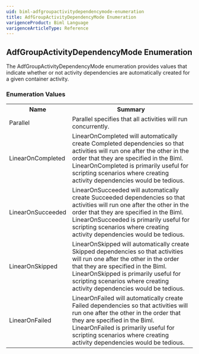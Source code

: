 ```yaml
---
uid: biml-adfgroupactivitydependencymode-enumeration
title: AdfGroupActivityDependencyMode Enumeration
varigenceProduct: Biml Language
varigenceArticleType: Reference
---
```


## AdfGroupActivityDependencyMode Enumeration<div class="LanguageSummary"><div class ="SummaryItem">The AdfGroupActivityDependencyMode enumeration provides values that indicate whether or not activity dependencies are automatically created for a given container activity.</div></div><div class="EnumValueGroup">### Enumeration Values<table id="EnumValue" class="MemberList"><tbody><tr><th class="MemberNameColumnHeader">Name</th><th class="MemberSummaryColumnHeader">Summary</th></tr><tr class="cd0"><td class="MemberName">Parallel</td><td class="MemberSummary"><div class ="SummaryItem">Parallel specifies that all activities will run concurrently.</div></td></tr><tr class="cd1"><td class="MemberName">LinearOnCompleted</td><td class="MemberSummary"><div class ="SummaryItem">LinearOnCompleted will automatically create Completed dependencies so that activities will run one after the other in the order that they are specified in the Biml. LinearOnCompleted is primarily useful for scripting scenarios where creating activity dependencies would be tedious.</div></td></tr><tr class="cd0"><td class="MemberName">LinearOnSucceeded</td><td class="MemberSummary"><div class ="SummaryItem">LinearOnSucceeded will automatically create Succeeded dependencies so that activities will run one after the other in the order that they are specified in the Biml. LinearOnSucceeded is primarily useful for scripting scenarios where creating activity dependencies would be tedious.</div></td></tr><tr class="cd1"><td class="MemberName">LinearOnSkipped</td><td class="MemberSummary"><div class ="SummaryItem">LinearOnSkipped will automatically create Skipped dependencies so that activities will run one after the other in the order that they are specified in the Biml. LinearOnSkipped is primarily useful for scripting scenarios where creating activity dependencies would be tedious.</div></td></tr><tr class="cd0"><td class="MemberName">LinearOnFailed</td><td class="MemberSummary"><div class ="SummaryItem">LinearOnFailed will automatically create Failed dependencies so that activities will run one after the other in the order that they are specified in the Biml. LinearOnFailed is primarily useful for scripting scenarios where creating activity dependencies would be tedious.</div></td></tr></tbody></table></div>